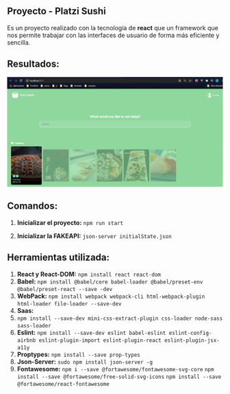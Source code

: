 ## Proyecto - Platzi Sushi

Es un proyecto realizado con la tecnología de **react** que un framework que nos permite trabajar con las interfaces de usuario de forma más eficiente y sencilla.

## Resultados:

<div align="center">
  <img src="src/assets/static/resultados_proyecto.jpg">
  
</div>

## Comandos:

1. **Inicializar el proyecto:**
   ```npm run start```

2. **Inicializar la FAKEAPI:**
   ```json-server initialState.json```

## Herramientas utilizada:

1. **React y React-DOM:**
  ``` npm install react react-dom ```
2. **Babel:**
   ``` npm install @babel/core babel-loader @babel/preset-env @babel/preset-react --save -dev ```
3. **WebPack:**
   ``` npm install webpack webpack-cli html-webpack-plugin html-loader file-loader --save-dev  ```
4. **Saas:**
5. ```npm install --save-dev mini-css-extract-plugin css-loader node-sass sass-loader ```
6. **Eslint:**
   ``` npm install --save-dev eslint babel-eslint eslint-config-airbnb eslint-plugin-import eslint-plugin-react eslint-plugin-jsx-a11y    ```
7. **Proptypes:**
  ``` npm install --save prop-types ```
8. **Json-Server:**
  ```sudo npm install json-server -g ```
9. **Fontawesome:**
  ``` npm i --save @fortawesome/fontawesome-svg-core ```
  ``` npm install --save @fortawesome/free-solid-svg-icons ```
  ``` npm install --save @fortawesome/react-fontawesome ```
